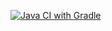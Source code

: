 [![Java CI with Gradle](https://github.com/Yuliyame/patterns_task_1/actions/workflows/gradle.yml/badge.svg)](https://github.com/Yuliyame/patterns_task_1/actions/workflows/gradle.yml)